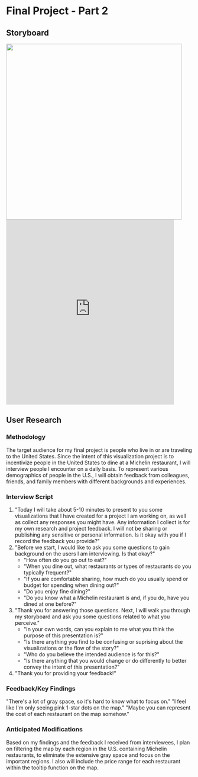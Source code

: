 # Final Project - Part 2
## Storyboard
<img src="https://user-images.githubusercontent.com/93099291/142976930-10c33307-2817-4812-a5ac-165c4c5a8ca5.png" width="475"/>
<div class="flourish-embed flourish-chart" data-src="visualisation/7908452"><script src="https://public.flourish.studio/resources/embed.js"></script></div>
<iframe src="https://prod-useast-b.online.tableau.com/t/lsayredataviz/views/USMichelinMap/Sheet1?:showVizHome=no&:embed=true" width="90%" height="500" seamless frameborder="0" scrolling="no"></iframe>

## User Research
### Methodology
The target audience for my final project is people who live in or are traveling to the United States. Since the intent of this visualization project is to incentivize people in the United States to dine at a Michelin restaurant, I will interview people I encounter on a daily basis. To represent various demographics of people in the U.S., I will obtain feedback from colleagues, friends, and family members with different backgrounds and experiences.
### Interview Script
1. "Today I will take about 5-10 minutes to present to you some visualizations that I have created for a project I am working on, as well as collect any responses you might have. Any information I collect is for my own research and project feedback. I will not be sharing or publishing any sensitive or personal information. Is it okay with you if I record the feedback you provide?"
2. "Before we start, I would like to ask you some questions to gain background on the users I am interviewing. Is that okay?"
    * "How often do you go out to eat?"
    * "When you dine out, what restaurants or types of restaurants do you typically frequent?"
    * "If you are comfortable sharing, how much do you usually spend or budget for spending when dining out?"
    * "Do you enjoy fine dining?"
    * "Do you know what a Michelin restaurant is and, if you do, have you dined at one before?"
3. "Thank you for answering those questions. Next, I will walk you through my storyboard and ask you some questions related to what you perceive."
    * "In your own words, can you explain to me what you think the purpose of this presentation is?"
    * "Is there anything you find to be confusing or suprising about the visualizations or the flow of the story?"
    * "Who do you believe the intended audience is for this?"
    * "Is there anything that you would change or do differently to better convey the intent of this presentation?"
4. "Thank you for providing your feedback!"

### Feedback/Key Findings
"There's a lot of gray space, so it's hard to know what to focus on." 
"I feel like I'm only seeing pink 1-star dots on the map."
"Maybe you can represent the cost of each restaurant on the map somehow."
### Anticipated Modifications
Based on my findings and the feedback I received from interviewees, I plan on filtering the map by each region in the U.S. containing Michelin restaurants, to eliminate the extensive gray space and focus on the important regions. I also will include the price range for each restaurant within the tooltip function on the map.
